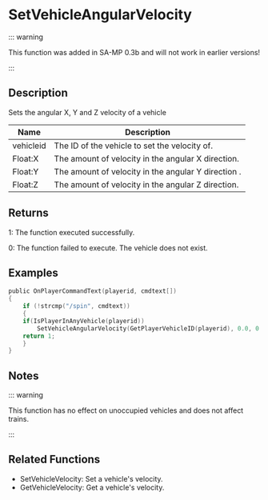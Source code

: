 # SetVehicleAngularVelocity

::: warning

This function was added in SA-MP 0.3b and will not work in earlier versions!

:::

## Description

Sets the angular X, Y and Z velocity of a vehicle

| Name      | Description                                         |
| --------- | --------------------------------------------------- |
| vehicleid | The ID of the vehicle to set the velocity of.       |
| Float:X   | The amount of velocity in the angular X direction.  |
| Float:Y   | The amount of velocity in the angular Y direction . |
| Float:Z   | The amount of velocity in the angular Z direction.  |

## Returns

1: The function executed successfully.

0: The function failed to execute. The vehicle does not exist.

## Examples

```c
public OnPlayerCommandText(playerid, cmdtext[])
{
    if (!strcmp("/spin", cmdtext))
    {
	if(IsPlayerInAnyVehicle(playerid))
        SetVehicleAngularVelocity(GetPlayerVehicleID(playerid), 0.0, 0.0, 2.0);
	return 1;
    }
}
```

## Notes

::: warning

This function has no effect on unoccupied vehicles and does not affect trains.

:::

## Related Functions

- SetVehicleVelocity: Set a vehicle's velocity.
- GetVehicleVelocity: Get a vehicle's velocity.
